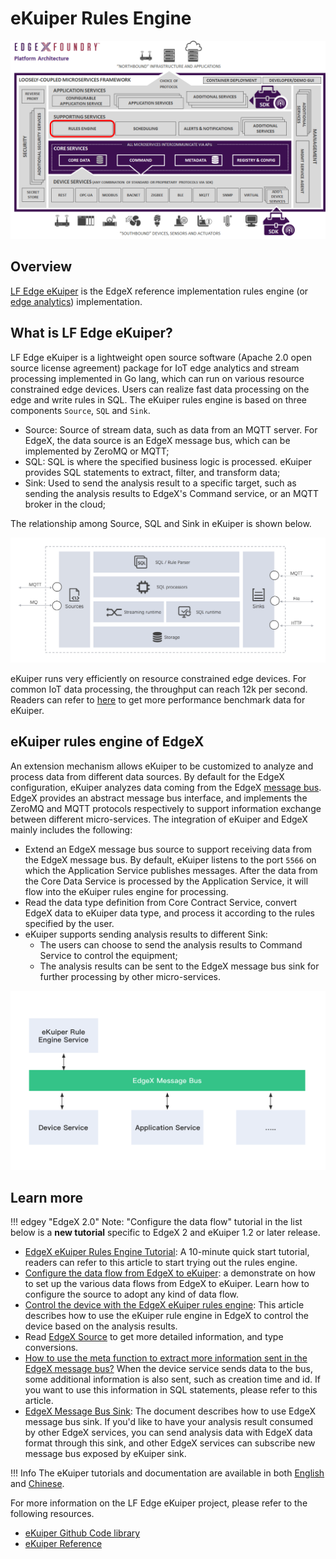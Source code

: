 # eKuiper Rules Engine

![image](EdgeX_eKuiperRulesEngine.png)

## Overview

[LF Edge eKuiper](https://www.lfedge.org/projects/ekuiper/) is the EdgeX reference implementation rules engine (or [edge analytics](../../../general/Definitions.md#edge-analytics)) implementation.

## What is LF Edge eKuiper?

LF Edge eKuiper is a lightweight open source software (Apache 2.0 open source license agreement) package for IoT edge analytics and stream processing implemented in Go lang, which can run on various resource constrained edge devices. Users can realize fast data processing on the edge and write rules in SQL. The eKuiper rules engine is based on three components `Source`, `SQL` and `Sink`.

- Source: Source of stream data, such as data from an MQTT server. For EdgeX, the data source is an EdgeX message bus, which can be implemented by ZeroMQ or MQTT;
- SQL: SQL is where the specified business logic is processed. eKuiper provides SQL statements to extract, filter, and transform data;
- Sink: Used to send the analysis result to a specific target, such as sending the analysis results to EdgeX's Command service, or an MQTT broker in the cloud;

The relationship among Source, SQL and Sink in eKuiper is shown below.

![](arch.png)

eKuiper runs very efficiently on resource constrained edge devices. For common IoT data processing, the throughput can reach 12k per second. Readers can refer to [here](https://github.com/lf-edge/ekuiper#performance-test-result) to get more performance benchmark data for eKuiper.

## eKuiper rules engine of EdgeX

An extension mechanism allows eKuiper to be customized to analyze and process data from different data sources. By default for the EdgeX configuration, eKuiper analyzes data coming from the EdgeX [message bus](https://github.com/edgexfoundry/go-mod-messaging). EdgeX provides an abstract message bus interface, and implements the ZeroMQ and MQTT protocols respectively to support information exchange between different micro-services. The integration of eKuiper and EdgeX mainly includes the following:

- Extend an EdgeX message bus source to support receiving data from the EdgeX message bus. By default, eKuiper listens to the port `5566` on which the Application Service publishes messages. After the data from the Core Data Service is processed by the Application Service, it will flow into the eKuiper rules engine for processing.
- Read the data type definition from Core Contract Service, convert EdgeX data to eKuiper data type, and process it according to the rules specified by the user.
- eKuiper supports sending analysis results to different Sink:
  - The users can choose to send the analysis results to Command Service to control the equipment;
  - The analysis results can be sent to the EdgeX message bus sink for further processing by other micro-services.

![](arch_light.png)

## Learn more

!!! edgey "EdgeX 2.0"
Note: "Configure the data flow" tutorial in the list below is a **new tutorial** specific to EdgeX 2 and eKuiper 1.2 or later release.

- [EdgeX eKuiper Rules Engine Tutorial](https://github.com/lf-edge/ekuiper/blob/master/docs/en_US/edgex/edgex_rule_engine_tutorial.md): A 10-minute quick start tutorial, readers can refer to this article to start trying out the rules engine.
- [Configure the data flow from EdgeX to eKuiper](https://github.com/lf-edge/ekuiper/blob/master/docs/en_US/edgex/edgex_source_tutorial.md):  a demonstrate on how to set up the various data flows from EdgeX to eKuiper.  Learn how to configure the source to adopt any kind of data flow.
- [Control the device with the EdgeX eKuiper rules engine](https://github.com/lf-edge/ekuiper/blob/master/docs/en_US/edgex/edgex_rule_engine_command.md): This article describes how to use the eKuiper rule engine in EdgeX to control the device based on the analysis results.
- Read [EdgeX Source](https://github.com/lf-edge/ekuiper/blob/master/docs/en_US/guide/sources/builtin/edgex.md) to get more detailed information, and type conversions.
- [How to use the meta function to extract more information sent in the EdgeX message bus?](https://github.com/lf-edge/ekuiper/blob/master/docs/en_US/edgex/edgex_meta.md) When the device service sends data to the bus, some additional information is also sent, such as creation time and id. If you want to use this information in SQL statements, please refer to this article.
- [EdgeX Message Bus Sink](https://github.com/lf-edge/ekuiper/blob/master/docs/en_US/guide/sinks/builtin/edgex.md): The document describes how to use EdgeX message bus sink. If you'd like to have your analysis result consumed by other EdgeX services, you can send analysis data with EdgeX data format through this sink, and other EdgeX services can subscribe new message bus exposed by eKuiper sink.

!!! Info
  The eKuiper tutorials and documentation are available in both [English](https://github.com/lf-edge/ekuiper/tree/master/docs/en_US/edgex) and [Chinese](https://github.com/lf-edge/ekuiper/tree/master/docs/zh_CN/edgex).

For more information on the LF Edge eKuiper project, please refer to the following resources.

- [eKuiper Github Code library](https://github.com/lf-edge/ekuiper/)
- [eKuiper Reference](https://github.com/lf-edge/ekuiper/blob/master/docs/en_US/README.md)
